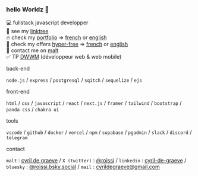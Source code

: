 ### hello Worldz 👋


💻 fullstack javascript developper<br/>
🌳 see my [linktree](https://linktr.ee/cyrildegraeve)<br/>
🔥 check my [portfolio](https://www.cyrildegraeve.dev/) => [french](https://www.cyrildegraeve.dev/fr) or [english](https://www.cyrildegraeve.dev/en)<br/>
👀 check my offers [hyper-free](https://hyper-free.cyrildegraeve.dev/) => [french](https://hyper-free.cyrildegraeve.dev/fr) or [english](https://hyper-free.cyrildegraeve.dev/en)<br/>
🚀 contact me on [malt](https://www.malt.fr/profile/cyrildegraeve)<br/>
✅ TP [DWWM](https://www.francecompetences.fr/recherche/rncp/31114/) (développeur web & web mobile)


back-end

`node.js` / `express` / `postgresql` / `sqitch` / `sequelize` / `ejs` 

front-end

`html` / `css` / `javascript` / `react` / `next.js` / `framer` / `tailwind` / `bootstrap` / `panda css` / `chakra ui`

tools

`vscode` / `github` / `docker` / `vercel` / `npm` / `supabase` / `pgadmin` / `slack` / `discord` / `telegram`

contact

`malt` : [cyril de graeve](https://www.malt.fr/profile/cyrildegraeve) / `X (twitter)` : [@roissi](https://twitter.com/roissi) / `linkedin` : [cyril-de-graeve](https://www.linkedin.com/in/cyril-de-graeve/) / `bluesky` : [@roissi.bsky.social](https://bsky.app/profile/roissi.bsky.social) / `mail` : cyrildegraeve@gmail.com
